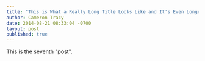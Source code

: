 ```yaml
---
title: "This is What a Really Long Title Looks Like and It's Even Longer Than You Would've Expected"
author: Cameron Tracy
date: 2014-08-21 08:33:04 -0700
layout: post
published: true
---
```

This is the seventh "post".